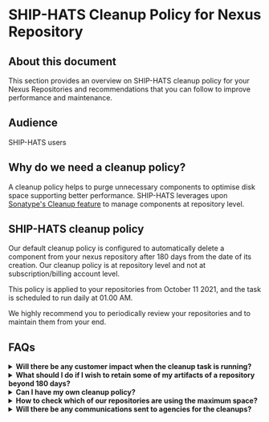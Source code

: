 # SHIP-HATS Cleanup Policy for Nexus Repository

## About this document

This section provides an overview on SHIP-HATS cleanup policy for your Nexus Repositories and recommendations that you can follow to improve performance and maintenance.

## Audience

SHIP-HATS users

## Why do we need a cleanup policy?

A cleanup policy helps to purge unnecessary components to optimise disk space supporting better performance. SHIP-HATS leverages upon [Sonatype's Cleanup feature](https://help.sonatype.com/repomanager3/repository-management/cleanup-policies) to manage components at repository level.

## SHIP-HATS cleanup policy

Our default cleanup policy is configured to automatically delete a component from your nexus repository after 180 days from the date of its creation. Our cleanup policy is at repository level and not at subscription/billing account level.

This policy is applied to your repositories from October 11 2021, and the task is scheduled to run daily at 01.00 AM.

We highly recommend you to periodically review your repositories and to maintain them from your end.

## FAQs

<details>
 <summary> <b>Will there be any customer impact when the cleanup task is running?</b> </summary><br>No, there will be no customer impact.
</details>

<details>
 <summary> <b>What should I do if I wish to retain some of my artifacts of a repository beyond 180 days?</b> </summary><br>Raise a service request to SHIP-HATS with your requirements.
</details>

<details>
 <summary> <b>Can I have my own cleanup policy?</b></summary><br>
   Yes. Raise a service request to SHIP-HATS with your requirements.
</details>

<details>
 <summary><b>How to check which of our repositories are using the maximum space?</b></summary><br>
   Contact your repo administrator to get this information.
</details> 

<details>
 <summary> <b>Will there be any communications sent to agencies for the cleanups?</b> </summary><br>
   There was an initial communication sent to our tenants on September 24, 2021 about SHIP-HATS cleanup policy. As this is a recurring task scheduled every day at   01:00 AM, there will be no ongoing communications.
</details>